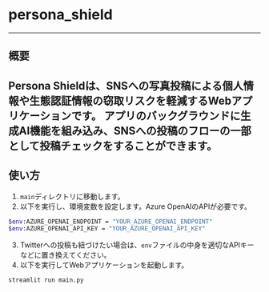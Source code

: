 # persona_shield
---
## 概要

Persona Shieldは、SNSへの写真投稿による個人情報や生態認証情報の窃取リスクを軽減するWebアプリケーションです。
アプリのバックグラウンドに生成AI機能を組み込み、SNSへの投稿のフローの一部として投稿チェックをすることができます。
---
## 使い方

1. `main`ディレクトリに移動します。
2. 以下を実行し、環境変数を設定します。Azure OpenAIのAPIが必要です。
```bash
$env:AZURE_OPENAI_ENDPOINT = "YOUR_AZURE_OPENAI_ENDPOINT"
$env:AZURE_OPENAI_API_KEY = "YOUR_AZURE_OPENAI_API_KEY"
```
3. Twitterへの投稿も紐づけたい場合は、`env`ファイルの中身を適切なAPIキーなどに置き換えてください。
4. 以下を実行してWebアプリケーションを起動します。
```bash
streamlit run main.py
```
